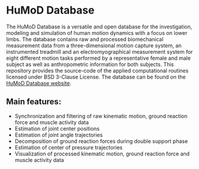 HuMoD Database
===
The HuMoD Database is a versatile and open database for the investigation, modeling and simulation of human motion dynamics with a focus on lower limbs. The database contains raw and processed biomechanical measurement data from a three-dimensional motion capture system, an instrumented treadmill and an electromyographical measurement system for eight different motion tasks performed by a representative female and male subject as well as anthropometric information for both subjects. This repository provides the source-code of the applied computational routines licensed under BSD 3-Clause License. The database can be found on the [HuMoD Database website](http://www.sim.informatik.tu-darmstadt.de/res/ds/humod/ "HuMoD Database").

Main features:
---
* Synchronization and filtering of raw kinematic motion, ground reaction force and muscle activity data
* Estimation of joint center positions
* Estimation of joint angle trajectories
* Decomposition of ground reaction forces during double support phase
* Estimation of center of pressure trajectories
* Visualization of processed kinematic motion, ground reaction force and muscle activity data
